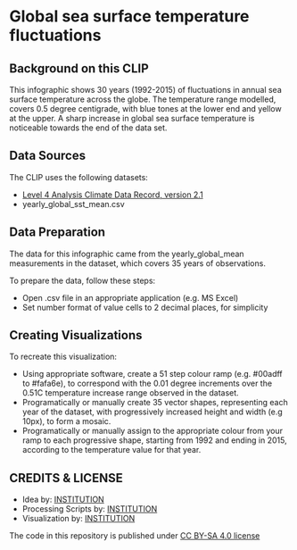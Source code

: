 # Global sea surface temperature fluctuations

## Background on this CLIP

This infographic shows 30 years (1992-2015) of fluctuations in annual sea surface temperature across the globe.  The temperature range modelled, covers 0.5 degree centigrade, with blue tones at the lower end and yellow at the upper. A sharp increase in global sea surface temperature is noticeable towards the end of the data set.


## Data Sources

The CLIP uses the following datasets:
- [Level 4 Analysis Climate Data Record, version 2.1](https://catalogue.ceda.ac.uk/uuid/62c0f97b1eac4e0197a674870afe1ee6)
- yearly_global_sst_mean.csv

## Data Preparation

The data for this infographic came from the yearly_global_mean measurements in the dataset, which covers 35 years of observations.

To prepare the data, follow these steps:
- Open .csv file in an appropriate application (e.g. MS Excel) 
- Set number format of value cells to 2 decimal places, for simplicity

## Creating Visualizations 

To recreate this visualization:
- Using appropriate software, create a 51 step colour ramp (e.g. #00adff to #fafa6e), to correspond with the 0.01 degree increments over the 0.51C temperature increase range observed in the dataset.
- Programatically or manually create 35 vector shapes, representing each year of the dataset, with progressively increased height and width (e.g 10px), to form a mosaic.
- Programatically or manually assign to the appropriate colour from your ramp to each progressive shape, starting from 1992 and ending in 2015, according to the temperature value for that year.

## CREDITS & LICENSE
- Idea by: [INSTITUTION](https://climate.esa.int/)
- Processing Scripts by: [INSTITUTION](https://climate.esa.int/)
- Visualization by: [INSTITUTION](https://climate.esa.int/)

The code in this repository is published under [CC BY-SA 4.0 license](https://creativecommons.org/licenses/by-sa/4.0/)
